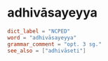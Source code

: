 # adhivāsayeyya

``` toml
dict_label = "NCPED"
word = "adhivāsayeyya"
grammar_comment = "opt. 3 sg."
see_also = ["adhivāseti"]
```

